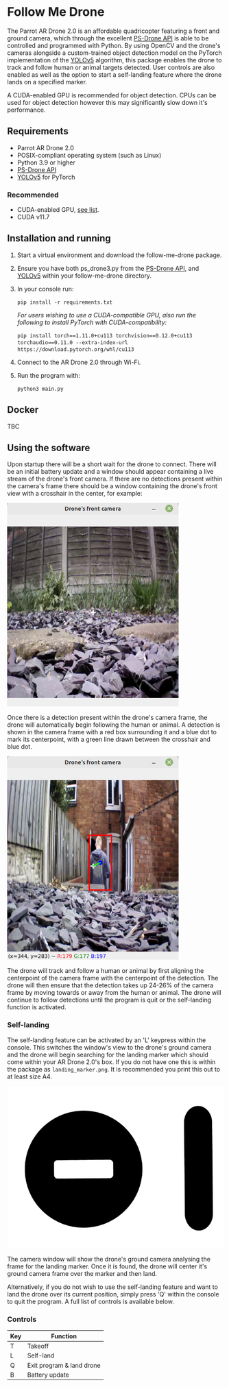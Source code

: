 # Follow Me Drone
The Parrot AR Drone 2.0 is an affordable quadricopter featuring a front and ground camera, which through the excellent [PS-Drone API](http://www.playsheep.de/drone/index.html) is able to be controlled and programmed with Python. By using OpenCV and the drone's cameras alongside a custom-trained object detection model on the PyTorch implementation of the [YOLOv5](https://github.com/ultralytics/yolov5) algorithm, this package enables the drone to track and follow human or animal targets detected. User controls are also enabled as well as the option to start a self-landing feature where the drone lands on a specified marker. 

A CUDA-enabled GPU is recommended for object detection. CPUs can be used for object detection however this may significantly slow down it's performance.
## Requirements
- Parrot AR Drone 2.0
- POSIX-compliant operating system (such as Linux)
- Python 3.9 or higher
- [PS-Drone API](http://www.playsheep.de/drone/downloads.html)
- [YOLOv5](https://github.com/ultralytics/yolov5) for PyTorch
### Recommended
- CUDA-enabled GPU, [see list](https://developer.nvidia.com/cuda-gpus).
- CUDA v11.7
## Installation and running
1. Start a virtual environment and download the follow-me-drone package.
2. Ensure you have both ps_drone3.py from the [PS-Drone API](), and [YOLOv5]() within your follow-me-drone directory.
3. In your console run: 
    ```
    pip install -r requirements.txt
    ``` 

    _For users wishing to use a CUDA-compatible GPU, also run the following to install PyTorch with CUDA-compatibility:_
    ```
    pip install torch==1.11.0+cu113 torchvision==0.12.0+cu113 torchaudio==0.11.0 --extra-index-url https://download.pytorch.org/whl/cu113
    ```
4. Connect to the AR Drone 2.0 through Wi-Fi.
5. Run the program with:
    ```
    python3 main.py
    ```
## Docker
TBC
## Using the software
Upon startup there will be a short wait for the drone to connect. There will be an initial battery update and a window should appear containing a live stream of the drone's front camera. If there are no detections present within the camera's frame there should be a window containing the drone's front view with a crosshair in the center, for example:

![Image1](./example_images/image1.png)

Once there is a detection present within the drone's camera frame, the drone will automatically begin following the human or animal. A detection is shown in the camera frame with a red box surrounding it and a blue dot to mark its centerpoint, with a green line drawn between the crosshair and blue dot. 

![Image2](./example_images/image2.png)

The drone will track and follow a human or animal by first aligning the centerpoint of the camera frame with the centerpoint of the detection. The drone will then ensure that the detection takes up 24-26% of the camera frame by moving towards or away from the human or animal. The drone will continue to follow detections until the program is quit or the self-landing function is activated.
### Self-landing
The self-landing feature can be activated by an 'L' keypress within the console. This switches the window's view to the drone's ground camera and the drone will begin searching for the landing marker which should come within your AR Drone 2.0's box. If you do not have one this is within the package as `landing_marker.png`. It is recommended you print this out to at least size A4.

![Image3](./landing_marker.png)

The camera window will show the drone's ground camera analysing the frame for the landing marker. Once it is found, the drone will center it's ground camera frame over the marker and then land.

Alternatively, if you do not wish to use the self-landing feature and want to land the drone over its current position, simply press 'Q' within the console to quit the program. A full list of controls is available below.

### Controls
| Key | Function          |
|-----|-------------------|
| T   | Takeoff           |
| L   | Self-land         |
| Q   | Exit program & land drone |
| B   | Battery update    |